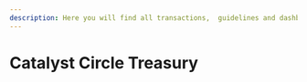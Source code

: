 ```yaml
---
description: Here you will find all transactions,  guidelines and dashboards.
---
```


# Catalyst Circle Treasury

